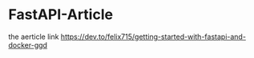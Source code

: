 # FastAPI-Article



the aerticle link
     https://dev.to/felix715/getting-started-with-fastapi-and-docker-ggd
